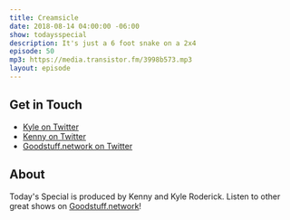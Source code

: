 ```yaml
---
title: Creamsicle
date: 2018-08-14 04:00:00 -06:00
show: todaysspecial
description: It's just a 6 foot snake on a 2x4
episode: 50
mp3: https://media.transistor.fm/3998b573.mp3
layout: episode
---
```


## Get in Touch
- [Kyle on Twitter](http://twitter.com/dogburps)
- [Kenny on Twitter](http://twitter.com/kennyroderick_)
- [Goodstuff.network on Twitter](http://twitter.com/goodstufffm)
## About

Today's Special is produced by Kenny and Kyle Roderick. Listen to other great shows on [Goodstuff.network](http://goodstuff.network/shows)!